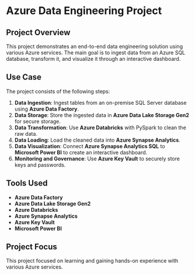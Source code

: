 # Azure Data Engineering Project

## Project Overview
This project demonstrates an end-to-end data engineering solution using various Azure services. The main goal is to ingest data from an Azure SQL database, transform it, and visualize it through an interactive dashboard.

## Use Case
The project consists of the following steps:
1. **Data Ingestion**: Ingest tables from an on-premise SQL Server database using **Azure Data Factory**.
2. **Data Storage**: Store the ingested data in **Azure Data Lake Storage Gen2** for secure storage.
3. **Data Transformation**: Use **Azure Databricks** with PySpark to clean the raw data.
4. **Data Loading**: Load the cleaned data into **Azure Synapse Analytics**.
5. **Data Visualization**: Connect **Azure Synapse Analytics SQL** to **Microsoft Power BI** to create an interactive dashboard.
6. **Monitoring and Governance**: Use **Azure Key Vault** to securely store keys and passwords.

## Tools Used
- **Azure Data Factory**
- **Azure Data Lake Storage Gen2**
- **Azure Databricks**
- **Azure Synapse Analytics**
- **Azure Key Vault**
- **Microsoft Power BI**

## Project Focus
This project focused on learning and gaining hands-on experience with various Azure services.

